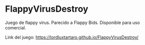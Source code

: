 # FlappyVirusDestroy
Juego de flappy virus. Parecido a Flappy Bids. Disponible para uso comercial.

Link del juego: https://lordluxtartaro.github.io/FlappyVirusDestroy/
